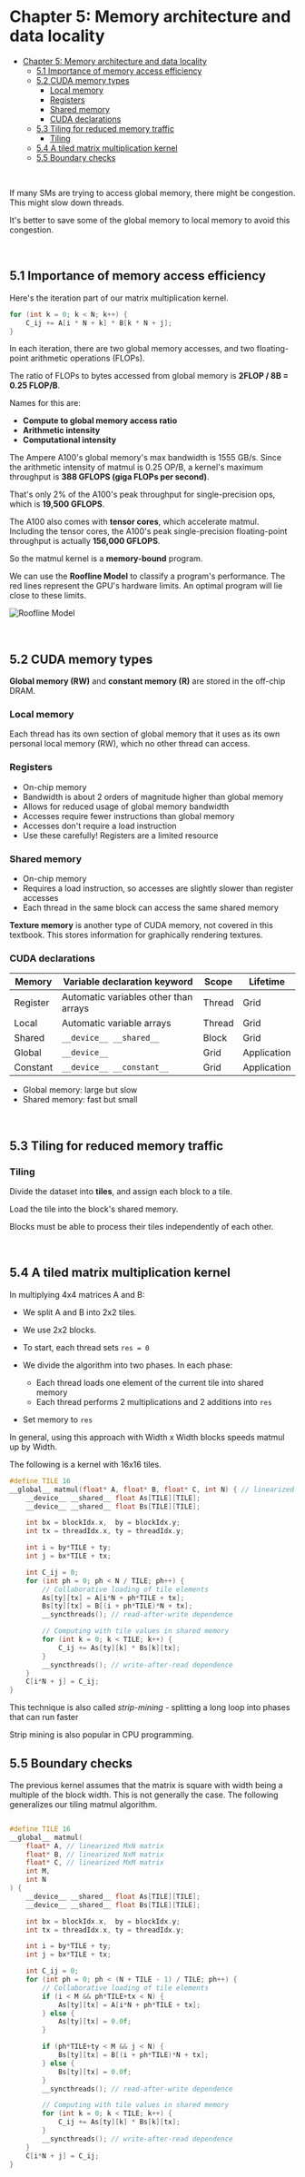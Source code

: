 # Chapter 5: Memory architecture and data locality

- [Chapter 5: Memory architecture and data locality](#chapter-5-memory-architecture-and-data-locality)
  - [5.1 Importance of memory access efficiency](#51-importance-of-memory-access-efficiency)
  - [5.2 CUDA memory types](#52-cuda-memory-types)
    - [Local memory](#local-memory)
    - [Registers](#registers)
    - [Shared memory](#shared-memory)
    - [CUDA declarations](#cuda-declarations)
  - [5.3 Tiling for reduced memory traffic](#53-tiling-for-reduced-memory-traffic)
    - [Tiling](#tiling)
  - [5.4 A tiled matrix multiplication kernel](#54-a-tiled-matrix-multiplication-kernel)
  - [5.5 Boundary checks](#55-boundary-checks)

<br>

If many SMs are trying to access global memory, there might be congestion. This might slow down threads.

It's better to save some of the global memory to local memory to avoid this congestion.

<br>


## 5.1 Importance of memory access efficiency

Here's the iteration part of our matrix multiplication kernel.

```c
for (int k = 0; k < N; k++) {
    C_ij += A[i * N + k] * B[k * N + j];
}
```

In each iteration, there are two global memory accesses, and two floating-point arithmetic operations (FLOPs).

The ratio of FLOPs to bytes accessed from global memory is **2FLOP / 8B = 0.25 FLOP/B**.

Names for this are:
- **Compute to global memory access ratio**
- **Arithmetic intensity**
- **Computational intensity**

The Ampere A100's global memory's max bandwidth is 1555 GB/s. Since the arithmetic intensity of matmul is 0.25 OP/B, a kernel's maximum throughput is **388 GFLOPS (giga FLOPs per second)**.

That's only 2% of the A100's peak throughput for single-precision ops, which is **19,500 GFLOPS**.

The A100 also comes with **tensor cores**, which accelerate matmul. Including the tensor cores, the A100's peak single-precision floating-point throughput is actually **156,000 GFLOPS**.

So the matmul kernel is a **memory-bound** program.

We can use the **Roofline Model** to classify a program's performance. The red lines represent the GPU's hardware limits. An optimal program will lie close to these limits.

![Roofline Model](./media/c05_roofline_model.png)

<br>


## 5.2 CUDA memory types

**Global memory (RW)** and **constant memory (R)** are stored in the off-chip DRAM.



### Local memory
Each thread has its own section of global memory that it uses as its own personal local memory (RW), which no other thread can access.

### Registers
- On-chip memory
- Bandwidth is about 2 orders of magnitude higher than global memory
- Allows for reduced usage of global memory bandwidth
- Accesses require fewer instructions than global memory
- Accesses don't require a load instruction
- Use these carefully! Registers are a limited resource

### Shared memory
- On-chip memory
- Requires a load instruction, so accesses are slightly slower than register accesses
- Each thread in the same block can access the same shared memory

**Texture memory** is another type of CUDA memory, not covered in this textbook. This stores information for graphically rendering textures.

### CUDA declarations

| Memory   | Variable declaration keyword          | Scope  | Lifetime    |
| -------- | ------------------------------------- | ------ | ----------- |
| Register | Automatic variables other than arrays | Thread | Grid        |
| Local    | Automatic variable arrays             | Thread | Grid        |
| Shared   | `__device__ __shared__`               | Block  | Grid        |
| Global   | `__device__`                          | Grid   | Application |
| Constant | `__device__ __constant__`             | Grid   | Application |

- Global memory: large but slow
- Shared memory: fast but small

<br>


## 5.3 Tiling for reduced memory traffic

### Tiling
Divide the dataset into **tiles**, and assign each block to a tile.

Load the tile into the block's shared memory.

Blocks must be able to process their tiles independently of each other.

<br>


## 5.4 A tiled matrix multiplication kernel
In multiplying 4x4 matrices A and B:

- We split A and B into 2x2 tiles.

- We use 2x2 blocks.

- To start, each thread sets `res = 0`

- We divide the algorithm into two phases. In each phase:
  - Each thread loads one element of the current tile into shared memory
  - Each thread performs 2 multiplications and 2 additions into `res`

- Set memory to `res`

In general, using this approach with Width x Width blocks speeds matmul up by Width.


The following is a kernel with 16x16 tiles.

```c
#define TILE 16
__global__ matmul(float* A, float* B, float* C, int N) { // linearized 2x2 matrices
    __device__ __shared__ float As[TILE][TILE];
    __device__ __shared__ float Bs[TILE][TILE];

    int bx = blockIdx.x,  by = blockIdx.y;
    int tx = threadIdx.x, ty = threadIdx.y;

    int i = by*TILE + ty;
    int j = bx*TILE + tx;

    int C_ij = 0;
    for (int ph = 0; ph < N / TILE; ph++) {
        // Collaborative loading of tile elements
        As[ty][tx] = A[i*N + ph*TILE + tx];
        Bs[ty][tx] = B[(i + ph*TILE)*N + tx];
        __syncthreads(); // read-after-write dependence

        // Computing with tile values in shared memory
        for (int k = 0; k < TILE; k++) {
            C_ij += As[ty][k] * Bs[k][tx];
        }
        __syncthreads(); // write-after-read dependence
    }
    C[i*N + j] = C_ij;
}
```

This technique is also called *strip-mining* - splitting a long loop into phases that can run faster

Strip mining is also popular in CPU programming.


## 5.5 Boundary checks
The previous kernel assumes that the matrix is square with width being a multiple of the block width. This is not generally the case. The following generalizes our tiling matmul algorithm.

```c

#define TILE 16
__global__ matmul(
    float* A, // linearized MxN matrix
    float* B, // linearized NxM matrix
    float* C, // linearized MxM matrix
    int M,
    int N
) {
    __device__ __shared__ float As[TILE][TILE];
    __device__ __shared__ float Bs[TILE][TILE];

    int bx = blockIdx.x,  by = blockIdx.y;
    int tx = threadIdx.x, ty = threadIdx.y;

    int i = by*TILE + ty;
    int j = bx*TILE + tx;

    int C_ij = 0;
    for (int ph = 0; ph < (N + TILE - 1) / TILE; ph++) {
        // Collaborative loading of tile elements
        if (i < M && ph*TILE+tx < N) {
            As[ty][tx] = A[i*N + ph*TILE + tx];
        } else {
            As[ty][tx] = 0.0f;
        }

        if (ph*TILE+ty < M && j < N) {
            Bs[ty][tx] = B[(i + ph*TILE)*N + tx];
        } else {
            Bs[ty][tx] = 0.0f;
        }
        __syncthreads(); // read-after-write dependence

        // Computing with tile values in shared memory
        for (int k = 0; k < TILE; k++) {
            C_ij += As[ty][k] * Bs[k][tx];
        }
        __syncthreads(); // write-after-read dependence
    }
    C[i*N + j] = C_ij;
}
```